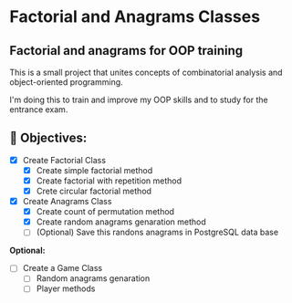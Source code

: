 # Factorial and Anagrams Classes
## Factorial and anagrams for OOP training
This is a small project that unites concepts of combinatorial analysis and object-oriented programming.

I'm doing this to train and improve my OOP skills and to study for the entrance exam.
## 🎯 Objectives:
- [x] Create Factorial Class
   - [x] Create simple factorial method
   - [x] Create factorial with repetition method
   - [x] Crete circular factorial method
- [x] Create Anagrams Class
   - [x] Create count of permutation method
   - [x] Create random anagrams genaration method
   - [ ] (Optional) Save this randons anagrams in PostgreSQL data base

**Optional:**
- [ ] Create a Game Class
   - [ ] Random anagrams genaration
   - [ ] Player methods
